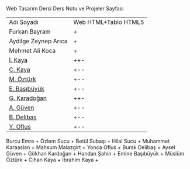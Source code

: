 Web Tasarım Dersi Ders Notu ve Projeler Sayfası
<table>
  <tr><td>Adı Soyadı   </td> <td>Web HTML+Tablo HTML5</td></tr>
<tr><td>Furkan Bayram</td><td>+ </td></tr>
<tr><td>Aydilge Zeynep Arıca</td><td>+</td></tr>
<tr><td>Mehmet Ali Koca</td><td> +</td></tr>
<tr><td><a href=https://ibrahim4913.wordpress.com>İ. Kaya</a></td><td>++-</td></tr>
<tr><td><a href=https://cihankayablog.wordpress.com>C. Kaya</a></td><td>+--</td></tr>
<tr><td><a href=https://muslum63.wordpress.com>M. Öztürk</a></td><td>+--</td></tr>
<tr><td><a href=https://emine44.wordpress.com>E. Başıbüyük</a></td><td>+--</td></tr>
<tr><td><a href=https://gokhankaradogan.wordpress.com/>G. Karadoğan</a></td><td>++-</td></tr>
<tr><td><a href=https://guvenayakkabiblog.wordpress.com/>A. Güven</a></td><td>+--</td></tr>
<tr><td><a href=https://burak1344.wordpress.com>B. Delibaş</a></td><td>+--</td></tr>
<tr><td><a href=https://httpegitim.wordpress.com>Y. Oflus</a></td><td>+--</td></tr>

  
  
  
</table>
Burcu Emre +
Özlem Sucu +
Betül Subaşı +
Hilal Sucu +
Muhammet Karaaslan +
Mahsum Malazgirt +
Yonca Oflus +
Burak Delibaş +
Aysel Güven +
Gökhan Kardoğan +
Handan Şahin +
Emine Başıbüyük +
Müslüm Öztürk +
Cihan Kaya +
İbrahim Kaya +


